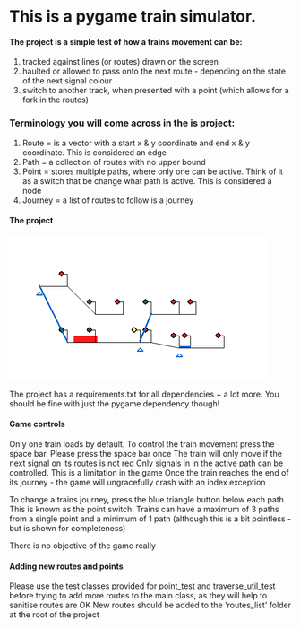 # This is a pygame train simulator.

#### The project is a simple test of how a trains movement can be:
1) tracked against lines (or routes) drawn on the screen
2) haulted or allowed to pass onto the next route - depending on the state of the next signal colour
3) switch to another track, when presented with a point (which allows for a fork in the routes)

### Terminology you will come across in the is project:
 1. Route = is a vector with a start x & y coordinate and end x & y coordinate. This is considered an edge
 2. Path = a collection of routes with no upper bound
 3. Point = stores multiple paths, where only one can be active. Think of it as a switch that be change what path is active. This is considered a node
 4. Journey = a list of routes to follow is a journey

 #### The project
![GitHub Logo](images/train_movement.png)

The project has a requirements.txt for all dependencies + a lot more. You should be fine with just the pygame dependency though!

 #### Game controls
 Only one train loads by default. To control the train movement press the space bar. Please press the space bar once
 The train will only move if the next signal on its routes is not red
 Only signals in in the active path can be controlled. This is a limitation in the game
 Once the train reaches the end of its journey - the game will ungracefully crash with an index exception

 To change a trains journey, press the blue triangle button below each path. This is known as the point switch.
 Trains can have a maximum of 3 paths from a single point and a minimum of 1 path (although this is a bit pointless - but is shown for completeness)

 There is no objective of the game really


 #### Adding new routes and points
 Please use the test classes provided for point_test and traverse_util_test before trying to add more routes to the main class, as they will help to sanitise routes are OK
 New routes should be added to the 'routes_list' folder at the root of the project

 